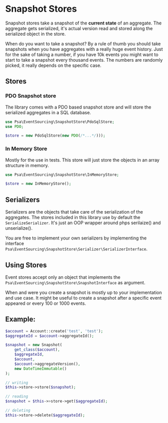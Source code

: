# Snapshot Stores

Snapshot stores take a snapshot of the **current state** of an aggregate. The aggregate gets serialized, it's actual version read and stored along the serialized object in the store.

When do you want to take a snapshot? By a rule of thumb you should take snapshots when you have aggregates with a really huge event history. Just for the sake of taking a number, if you have 10k events you might want to start to take a snapshot every thousand events. The numbers are randomly picked, it really depends on the specific case.

## Stores

### PDO Snapshot store

The library comes with a PDO based snapshot store and will store the serialized aggregates in a SQL database.

```php
use Psa\EventSourcing\SnapshotStore\PdoSqlStore;
use PDO;

$store = new PdoSqlStore(new PDO(/*...*/)));
```

### In Memory Store

Mostly for the use in tests. This store will just store the objects in an array structure in memory.

```php
use Psa\EventSourcing\SnapshotStore\InMemoryStore;

$store = new InMemoryStore();
```

## Serializers

Serializers are the objects that take care of the serialization of the aggregates. The stores included in this library use by default the `SerializeSerializer`. It's just an OOP wrapper around phps serilaize() and unserialize().

You are free to implement your own serializers by implementing the interface `Psa\EventSourcing\SnapshotStore\Serializer\SerializerInterface`.

## Using Stores

Event stores accept only an object that implements the `Psa\EventSourcing\SnapshotStore\SnapshotInterface` as argument.

When and were you create a snapshot is mostly up to your implementation and use case. It might be useful to create a snapshot after a specific event appeared or every 100 or 1000 events.

## Example:

```php
$account = Account::create('test', 'test');
$aggregateId = $account->aggregateId();

$snapshot = new Snapshot(
    get_class($account),
    $aggregateId,
    $account,
    $account->aggregateVersion(),
    new DateTimeImmutable()
);

// writing
$this->store->store($snapshot);

// reading
$snapshot = $this->>store->get($aggregateId);

// deleting
$this->store->delete($aggregateId);
```

